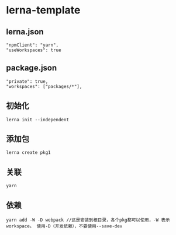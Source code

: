 # lerna-template

## lerna.json

```
"npmClient": "yarn",
"useWorkspaces": true
```

## package.json

```
"private": true,
"workspaces": ["packages/*"],
```

## 初始化

``` 
lerna init --independent

```

## 添加包

```
lerna create pkg1
```

## 关联

```
yarn
```

## 依赖
```
yarn add -W -D webpack //这是安装到根目录，各个pkg都可以使用，-W 表示workspace。 使用-D（开发依赖），不要使用--save-dev
```